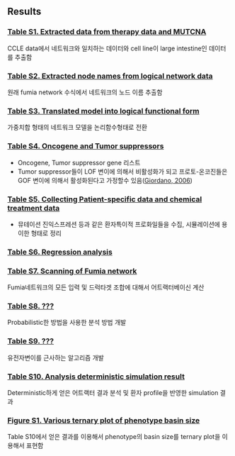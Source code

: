 ## Results

### [Table S1. Extracted data from therapy data and MUTCNA][tab_s1]
CCLE data에서 네트워크와 일치하는 데이터와 cell line이 large intestine인 데이터를 추출함

### [Table S2. Extracted node names from logical network data][tab_s2]
원래 fumia network 수식에서 네트워크의 노드 이름 추출함

### [Table S3. Translated model into logical functional form][tab_s3]
가중치합 형태의 네트워크 모델을 논리함수형태로 전환

### [Table S4. Oncogene and Tumor suppressors][tab_s4]
* Oncogene, Tumor suppressor gene 리스트 
* Tumor suppressor들이 LOF 변이에 의해서 비활성화가 되고 프로토-온코진들은 GOF 변이에 의해서 활성화된다고 가정할수 있음([Giordano, 2006][giordano06])

### [Table S5. Collecting Patient-specific data and chemical treatment data][tab_s5]
* 뮤테이션 진익스프레션 등과 같은 환자특이적 프로화일들을 수집, 시뮬레이션에 용이한 형태로 정리

### [Table S6. Regression analysis][tab_s6]

### [Table S7. Scanning of Fumia network][tab_s7]
Fumia네트워크의 모든 입력 및 드럭타겟 조합에 대해서 어트랙터베이신 계산 

### [Table S8. ???][tab_s8]
Probabilistic한 방법을 사용한 분석 방법 개발 

### [Table S9. ???][tab_s9]
유전자변이를 근사하는 알고리즘 개발

### [Table S10. Analysis deterministic simulation result][tab_s10]
Deterministic하게 얻은 어트랙터 결과 분석 및 환자 profile을 반영한 simulation 결과

### [Figure S1. Various ternary plot of phenotype basin size][fig_s1]
Table S10에서 얻은 결과를 이용해서 phenotype의 basin size를 ternary plot을 이용해서 표현함

[giordano06]: http://www.nature.com/onc/journal/v25/n38/full/1209721a.html
[boolean2-sim]: https://scfbm.biomedcentral.com/articles/10.1186/1751-0473-3-16
[tab_s1]: https://github.com/jehoons/sbie_optdrug/blob/master/result/tab_s1
[tab_s2]: https://github.com/jehoons/sbie_optdrug/blob/master/result/tab_s2
[tab_s3]: https://github.com/jehoons/sbie_optdrug/blob/master/result/tab_s3
[tab_s4]: https://github.com/jehoons/sbie_optdrug/blob/master/result/tab_s4
[tab_s5]: https://github.com/jehoons/sbie_optdrug/blob/master/result/tab_s5
[tab_s6]: https://github.com/jehoons/sbie_optdrug/blob/master/result/tab_s6
[tab_s7]: https://github.com/jehoons/sbie_optdrug/blob/master/result/tab_s7
[tab_s8]: https://github.com/jehoons/sbie_optdrug/blob/master/result/tab_s8
[tab_s9]: https://github.com/jehoons/sbie_optdrug/blob/master/result/tab_s9
[tab_s10]: https://github.com/jehoons/sbie_optdrug/blob/master/result/tab_s10
[fig_s1]: https://github.com/jehoons/sbie_optdrug/tree/master/result/fig_s1

